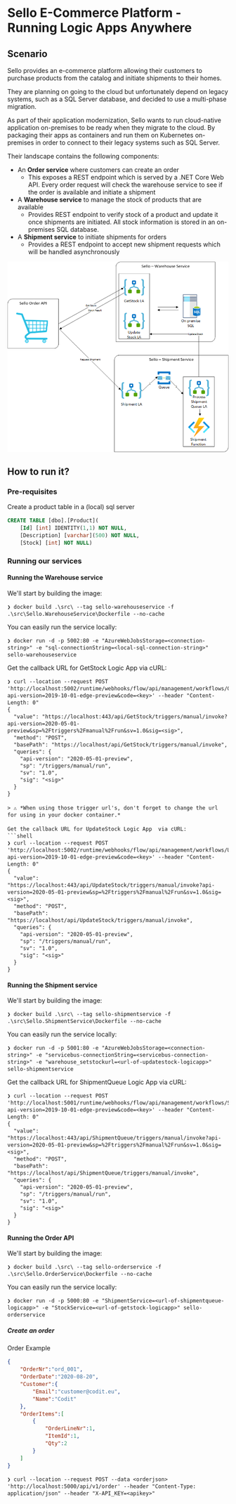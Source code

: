 # Sello E-Commerce Platform - Running Logic Apps Anywhere

## Scenario
Sello provides an e-commerce platform allowing their customers to purchase products from the catalog and initiate shipments to their homes.

They are planning on going to the cloud but unfortunately depend on legacy systems, such as a SQL Server database, and decided to use a multi-phase migration.

As part of their application modernization, Sello wants to run cloud-native application on-premises to be ready when they migrate to the cloud. By packaging their apps as containers and run them on Kubernetes on-premises in order to connect to their legacy systems such as SQL Server.

Their landscape contains the following components:
-	An **Order service** where customers can create an order
    - This exposes a REST endpoint which is served by a .NET Core Web API. Every order request will check the warehouse service to see if the order is available and initiate a shipment
-	A **Warehouse service** to manage the stock of products that are available
    - Provides REST endpoint to verify stock of a product and update it once shipments are initiated. All stock information is stored in an on-premises SQL database.
-	A **Shipment service** to initiate shipments for orders
    - Provides a REST endpoint to accept new shipment requests which will be handled asynchronously

![Sello Overview](./media/sello.png)

## How to run it?

### Pre-requisites

Create a product table in a (local) sql server

```sql
CREATE TABLE [dbo].[Product](
	[Id] [int] IDENTITY(1,1) NOT NULL,
	[Description] [varchar](500) NOT NULL,
	[Stock] [int] NOT NULL)
```

### Running our services

#### Running the Warehouse service

We'll start by building the image:

```shell
❯ docker build .\src\ --tag sello-warehouseservice -f .\src\Sello.WarehouseService\Dockerfile --no-cache
```

You can easily run the service locally:

```shell
❯ docker run -d -p 5002:80 -e "AzureWebJobsStorage=<connection-string>" -e "sql-connectionString=<local-sql-connection-string>" sello-warehouseservice
```

Get the callback URL for GetStock Logic App via cURL:
```shell
❯ curl --location --request POST 'http://localhost:5002/runtime/webhooks/flow/api/management/workflows/GetStock/triggers/manual/listCallbackUrl?api-version=2019-10-01-edge-preview&code=<key>' --header "Content-Length: 0"
{
  "value": "https://localhost:443/api/GetStock/triggers/manual/invoke?api-version=2020-05-01-preview&sp=%2Ftriggers%2Fmanual%2Frun&sv=1.0&sig=<sig>",
  "method": "POST",
  "basePath": "https://localhost/api/GetStock/triggers/manual/invoke",
  "queries": {
    "api-version": "2020-05-01-preview",
    "sp": "/triggers/manual/run",
    "sv": "1.0",
    "sig": "<sig>"
  }
}

> ⚠ *When using those trigger url's, don't forget to change the url for using in your docker container.*

Get the callback URL for UpdateStock Logic App  via cURL:
```shell
❯ curl --location --request POST 'http://localhost:5002/runtime/webhooks/flow/api/management/workflows/UpdateStock/triggers/manual/listCallbackUrl?api-version=2019-10-01-edge-preview&code=<key>' --header "Content-Length: 0"
{
  "value": "https://localhost:443/api/UpdateStock/triggers/manual/invoke?api-version=2020-05-01-preview&sp=%2Ftriggers%2Fmanual%2Frun&sv=1.0&sig=<sig>",
  "method": "POST",
  "basePath": "https://localhost/api/UpdateStock/triggers/manual/invoke",
  "queries": {
    "api-version": "2020-05-01-preview",
    "sp": "/triggers/manual/run",
    "sv": "1.0",
    "sig": "<sig>"
  }
}
```

#### Running the Shipment service

We'll start by building the image:

```shell
❯ docker build .\src\ --tag sello-shipmentservice -f .\src\Sello.ShipmentService\Dockerfile --no-cache
```

You can easily run the service locally:

```shell
❯ docker run -d -p 5001:80 -e "AzureWebJobsStorage=<connection-string>" -e "servicebus-connectionString=<servicebus-connection-string>" -e "warehouse_setstockurl=<url-of-updatestock-logicapp>"  sello-shipmentservice
```

Get the callback URL for ShipmentQueue Logic App  via cURL:
```shell
❯ curl --location --request POST 'http://localhost:5001/runtime/webhooks/flow/api/management/workflows/ShipmentQueue/triggers/manual/listCallbackUrl?api-version=2019-10-01-edge-preview&code=<key>' --header "Content-Length: 0"
{
  "value": "https://localhost:443/api/ShipmentQueue/triggers/manual/invoke?api-version=2020-05-01-preview&sp=%2Ftriggers%2Fmanual%2Frun&sv=1.0&sig=<sig>",
  "method": "POST",
  "basePath": "https://localhost/api/ShipmentQueue/triggers/manual/invoke",
  "queries": {
    "api-version": "2020-05-01-preview",
    "sp": "/triggers/manual/run",
    "sv": "1.0",
    "sig": "<sig>"
  }
}
```

#### Running the Order API

We'll start by building the image:

```shell
❯ docker build .\src\ --tag sello-orderservice -f .\src\Sello.OrderService\Dockerfile --no-cache
```

You can easily run the service locally:

```shell
❯ docker run -d -p 5000:80 -e "ShipmentService=<url-of-shipmentqueue-logicapp>" -e "StockService=<url-of-getstock-logicapp>" sello-orderservice
```

##### Create an order

Order Example
```json
{
    "OrderNr":"ord_001",
    "OrderDate":"2020-08-20",
    "Customer":{
        "Email":"customer@codit.eu",
        "Name":"Codit"
    },
    "OrderItems":[
        {
            "OrderLineNr":1,
            "ItemId":1,
            "Qty":2
        }
    ]
}
```

```shell
❯ curl --location --request POST --data <orderjson> 'http://localhost:5000/api/v1/order' --header "Content-Type: application/json" --header "X-API_KEY=<apikey>"
```
